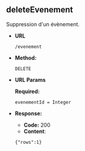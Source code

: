 **deleteEvenement**
 ---- 
   Suppression d'un évènement.
  
 * **URL**
  
   `/evenement`
  
 * **Method:**
    
   `DELETE` 

 *  **URL Params**
  
     **Required:**
   
    `evenementId = Integer`
    
 * **Response:**
    
     * **Code:** 200 <br />
     * **Content**:  
     ```
     {"rows":1}
     ```
